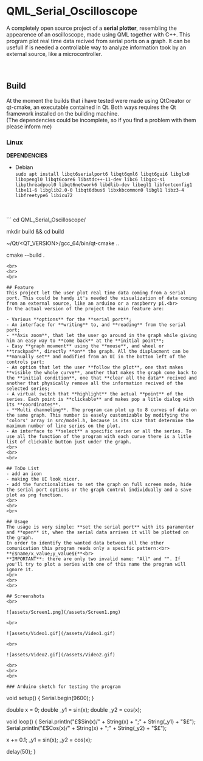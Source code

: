 # QML_Serial_Oscilloscope
A completely open source project of a **serial plotter**, resembling the appearence of an oscilloscope, made using QML together with C++.
This program plot real time data recived from serial ports on a graph. It can be usefull if is needed a controllable way to analyze information took by an external source, like a microcontroller.
<br>
<br>
<br>
## Build
At the moment the builds that i have tested were made using QtCreator or qt-cmake, an executable contained in Qt. Both ways requires the Qt framework installed on the building machine.<br>
(The dependencies could be incomplete, so if you find a problem with them please inform me)
<br>
### Linux<br>
**DEPENDENCIES**<br>
- Debian<br>
```sudo apt install libqt6serialport6 libqt6qml6 libqt6gui6 libglx0 libopengl0 libqt6core6 libstdc++-11-dev libc6 libgcc-s1 libpthreadpool0 libqt6network6 libdlib-dev libegl1 libfontconfig1 libx11-6 libglib2.0-0 libqt6dbus6 libxkbcommon0 libgl1 libz3-4 libfreetype6 libicu72```
<br>
<br>
```
cd QML_Serial_Oscilloscope/

mkdir build && cd build

~/Qt/<QT_VERSION>/gcc_64/bin/qt-cmake ..

cmake --build .
```
<br>
<br>
<br>

## Feature
This project let the user plot real time data coming from a serial port. This could be handy it's needed the visualization of data coming from an external source, like an arduino or a raspberry pi.<br>
In the actual version of the project the main feature are:

- Various **options** for the **serial port**;
- An interface for **writing** to, and **reading** from the serial port;
- **Axis zoom**, that let the user go around in the graph while giving him an easy way to **come back** at the **initial point**;
- Easy **graph movment** using the **mouse**, and wheel or **trackpad**, directly **on** the graph. All the displacment can be **manually set** and modified from an UI in the bottom left of the controls part;
- An option that let the user **follow the plot**, one that makes **visible the whole curve**, another that makes the graph come back to the **initial condition**, one that **clear all the data** recived and another that physically remove all the information recived of the selected series;
- A virtual switch that **highlight** the actual **point** of the series. Each point is **clickable** and makes pop a litle dialog with its **coordinates**.
- **Multi channeling**. The program can plot up to 8 curves of data on the same graph. This number is easely customizable by modifying the 'colors' array in src/model.h, because is its size that determine the maximum number of line series on the plot.
- An interface to **select** a specific series or all the series. To use all the function of the program with each curve there is a litle list of clickable button just under the graph.
<br>
<br>
<br>

## ToDo List
- add an icon
- making the UI look nicer.
- add the functionalities to set the graph on full screen mode, hide the serial port options or the graph control individually and a save plot as png function.
<br>
<br>
<br>

## Usage
The usage is very simple: **set the serial port** with its paramenter and **open** it, when the serial data arrives it will be plotted on the graph.
In order to identify the wanted data between all the other comunication this program reads only a specific pattern:<br>
**£$name/x_value;y_value$£**<br>
**IMPORTANT**: there are only two invalid name: "All" and "". If you'll try to plot a series with one of this name the program will ignore it.
<br>
<br>
<br>

## Screenshots
<br>

![assets/Screen1.png](/assets/Screen1.png)

<br>

![assets/Video1.gif](/assets/Video1.gif)

<br>

![assets/Video2.gif](/assets/Video2.gif)

<br>
<br>
<br>

### Arduino sketch for testing the program
```
void setup() {
  Serial.begin(9600);
}

double x = 0;
double _y1 = sin(x);
double _y2 = cos(x);

void loop() {
  Serial.println("£$Sin(x)/" + String(x) + ";" + String(_y1) + "$£");
  Serial.println("£$Cos(x)/" + String(x) + ";" + String(_y2) + "$£");

  x += 0.1;
  _y1 = sin(x);
  _y2 = cos(x);

  delay(50);
}


```
